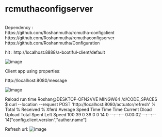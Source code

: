 # rcmuthaconfigserver
<br>
Dependency : 
<br>
https://github.com/Roshanmutha/rcmutha-configclient <br>
https://github.com/Roshanmutha/rcmuthaconfigserver <br>
https://github.com/Roshanmutha/Configuration <br>


hit : http://localhost:8888/a-bootiful-client/default

![image](https://github.com/user-attachments/assets/1f6a965f-75ce-4ff6-b058-ce10e9e25d51)


Client app using properties:

http://localhost:8080/message

![image](https://github.com/user-attachments/assets/6aad7e12-247d-4059-8dd0-657bd78b04d3)

Reload run time 
Roshan@DESKTOP-OFN2VVE MINGW64 /d/CODE_SPACES
$ curl --location --request POST 'http://localhost:8080/actuator/refresh'
  % Total    % Received % Xferd  Average Speed   Time    Time     Time  Current
                                 Dload  Upload   Total   Spent    Left  Speed
100    39    0    39    0     0     14      0 --:--:--  0:00:02 --:--:--    14["config.client.version","auther.name"]

Refresh url:
![image](https://github.com/user-attachments/assets/4e3ae895-ee43-4b34-a614-d4e9a63faa31)
